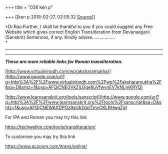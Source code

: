 +++
title = "036 ken p"

+++
[[ken p	2018-02-27, 02:05:32 [Source](https://groups.google.com/g/samskrita/c/Ok69FE-k2hU)]]



*Dr.Rao:Further, I shall be thankful to you if you could suggest any Free Website which gives correct English Transliteration from Devanaagarii (Sanskrit) Sentences, if any. Kindly advise..................  
*

***  
***

***These are more reliable links for Roman transliteration.***

  
[http://www.virtualvinodh.com/wp/aksharamukha/](http://www.google.com/url?q=http%3A%2F%2Fwww.virtualvinodh.com%2Fwp%2Faksharamukha%2F&sa=D&sntz=1&usg=AFQjCNEGVkZlLGge6uVfwvnEV7kNLmKRYQ)  

  

[http://www.learnsanskrit.org/tools/sanscript](http://www.google.com/url?q=http%3A%2F%2Fwww.learnsanskrit.org%2Ftools%2Fsanscript&sa=D&sntz=1&usg=AFQjCNEWAXDPOz9xUb2dcITmyCKLRHwgZg)

  

For IPA and Roman you may try this link

<https://techwelkin.com/tools/transliteration/>  

  

To customise you may try this link

<https://www.aczoom.com/itrans/online/>  

  

  

